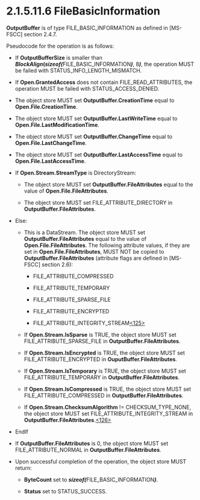 <html dir="LTR" xmlns:mshelp="http://msdn.microsoft.com/mshelp" xmlns:ddue="http://ddue.schemas.microsoft.com/authoring/2003/5" xmlns:xlink="http://www.w3.org/1999/xlink" xmlns:tool="http://www.microsoft.com/tooltip">
    <head>
        <meta http-equiv="Content-Type" content="text/html; CHARSET=utf-8"></meta>
        <meta name="save" content="history"></meta>
        <title>2.1.5.11.6 FileBasicInformation</title>
        <xml>
            <mshelp:toctitle title="2.1.5.11.6 FileBasicInformation"></mshelp:toctitle>
            <mshelp:rltitle title="[MS-FSA]: FileBasicInformation"></mshelp:rltitle>
            <mshelp:keyword index="A" term="e4930504-ec22-4f48-b7c2-167e0f55d2f9"></mshelp:keyword>
            <mshelp:attr name="DCSext.ContentType" value="open specification"></mshelp:attr>
            <mshelp:attr name="AssetID" value="e4930504-ec22-4f48-b7c2-167e0f55d2f9"></mshelp:attr>
            <mshelp:attr name="TopicType" value="kbRef"></mshelp:attr>
            <mshelp:attr name="DCSext.Title" value="[MS-FSA]: FileBasicInformation" />
        </xml>
    </head>
    <body>
        <div id="header">
            <h1 class="heading">2.1.5.11.6 FileBasicInformation</h1>
        </div>
        <div id="mainSection">
            <div id="mainBody">
                <div id="allHistory" class="saveHistory"></div>
                <div id="sectionSection0" class="section" name="collapseableSection">
                    

<p><b>OutputBuffer</b> is of type FILE_BASIC_INFORMATION as
defined in <mshelp:link keywords="efbfe127-73ad-4140-9967-ec6500e66d5e" tabindex="0">[MS-FSCC]</mshelp:link>
section <mshelp:link keywords="16023025-8a78-492f-8b96-c873b042ac50" tabindex="0">2.4.7</mshelp:link>.</p>

<p>Pseudocode for the operation is as follows:</p>

<ul><li><p><span><span> 
</span></span>If <b>OutputBufferSize</b> is smaller than <b><i>BlockAlign</i>(<i>sizeof(</i></b>FILE_BASIC_INFORMATION<b><i>)</i></b>,
8<b><i>)</i></b>, the operation MUST be failed with
STATUS_INFO_LENGTH_MISMATCH.</p>

</li><li><p><span><span> 
</span></span>If <b>Open.GrantedAccess</b> does not contain
FILE_READ_ATTRIBUTES, the operation MUST be failed with STATUS_ACCESS_DENIED.</p>

</li><li><p><span><span> 
</span></span>The object store MUST set <b>OutputBuffer.CreationTime</b> equal
to <b>Open.File.CreationTime</b>.</p>

</li><li><p><span><span> 
</span></span>The object store MUST set <b>OutputBuffer.LastWriteTime</b> equal
to <b>Open.File.LastModificationTime</b>.</p>

</li><li><p><span><span> 
</span></span>The object store MUST set <b>OutputBuffer.ChangeTime</b> equal to
<b>Open.File.LastChangeTime</b>.</p>

</li><li><p><span><span> 
</span></span>The object store MUST set <b>OutputBuffer.LastAccessTime</b>
equal to <b>Open.File.LastAccessTime</b>.</p>

</li><li><p><span><span> 
</span></span>If <b>Open.Stream.StreamType</b> is DirectoryStream:</p>

<ul><li><p><span><span>  </span></span>The
object store MUST set <b>OutputBuffer.FileAttributes</b> equal to the value of <b>Open.File.FileAttributes</b>.</p>

</li><li><p><span><span>  </span></span>The
object store MUST set FILE_ATTRIBUTE_DIRECTORY in <b>OutputBuffer.FileAttributes</b>.</p>

</li></ul></li><li><p><span><span> 
</span></span>Else:</p>

<ul><li><p><span><span>  </span></span>This
is a DataStream. The object store MUST set <b>OutputBuffer.FileAttributes</b>
equal to the value of <b>Open.File.FileAttributes</b>. The following attribute
values, if they are set in <b>Open.File.FileAttributes</b>, MUST NOT be copied
to <b>OutputBuffer.FileAttributes</b> (attribute flags are defined in [MS-FSCC]
section <mshelp:link keywords="ca28ec38-f155-4768-81d6-4bfeb8586fc9" tabindex="0">2.6</mshelp:link>):</p>

<ul><li><p><span><span> 
</span></span>FILE_ATTRIBUTE_COMPRESSED</p>

</li><li><p><span><span> 
</span></span>FILE_ATTRIBUTE_TEMPORARY</p>

</li><li><p><span><span> 
</span></span>FILE_ATTRIBUTE_SPARSE_FILE</p>

</li><li><p><span><span> 
</span></span>FILE_ATTRIBUTE_ENCRYPTED</p>

</li><li><p><span><span> 
</span></span>FILE_ATTRIBUTE_INTEGRITY_STREAM<a id="Appendix_A_Target_125"></a><a href="4e3695bd-7574-4f24-a223-b4679c065b63.md#Appendix_A_125" aria-label="Product behavior note 125">&lt;125&gt;</a></p>

</li></ul></li><li><p><span><span>  </span></span>If <b>Open.Stream.IsSparse</b>
is TRUE, the object store MUST set FILE_ATTRIBUTE_SPARSE_FILE in <b>OutputBuffer.FileAttributes</b>.</p>

</li><li><p><span><span>  </span></span>If <b>Open.Stream.IsEncrypted</b>
is TRUE, the object store MUST set FILE_ATTRIBUTE_ENCRYPTED in <b>OuputBuffer.FileAttributes</b>.</p>

</li><li><p><span><span>  </span></span>If <b>Open.Stream.IsTemporary</b>
is TRUE, the object store MUST set FILE_ATTRIBUTE_TEMPORARY in <b>OutputBuffer.FileAttributes</b>.</p>

</li><li><p><span><span>  </span></span>If <b>Open.Stream.IsCompressed</b>
is TRUE, the object store MUST set FILE_ATTRIBUTE_COMPRESSED in <b>OutputBuffer.FileAttributes</b>.</p>

</li><li><p><span><span>  </span></span>If <b>Open.Stream.ChecksumAlgorithm</b>
!= CHECKSUM_TYPE_NONE, the object store MUST set
FILE_ATTRIBUTE_INTEGRITY_STREAM in <b>OutputBuffer.FileAttributes</b>.<a id="Appendix_A_Target_126"></a><a href="4e3695bd-7574-4f24-a223-b4679c065b63.md#Appendix_A_126" aria-label="Product behavior note 126">&lt;126&gt;</a></p>

</li></ul></li><li><p><span><span> 
</span></span>EndIf</p>

</li><li><p><span><span> 
</span></span>If <b>OutputBuffer.FileAttributes</b> is 0, the object store MUST
set FILE_ATTRIBUTE_NORMAL in <b>OutputBuffer.FileAttributes</b>.</p>

</li><li><p><span><span> 
</span></span>Upon successful completion of the operation, the object store
MUST return:</p>

<ul><li><p><span><span>  </span></span><b>ByteCount</b>
set to <b><i>sizeof(</i></b>FILE_BASIC_INFORMATION<b><i>)</i></b>.</p>

</li><li><p><span><span>  </span></span><b>Status</b>
set to STATUS_SUCCESS.</p>

</li></ul></li></ul>
                </div>
            </div>
        </div>
    </body>
</html>